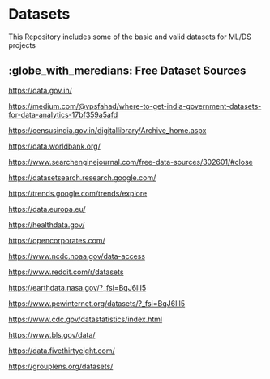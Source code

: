 # Datasets
This Repository includes some of the basic and valid datasets for ML/DS projects

## :globe_with_meredians: Free Dataset Sources

<a href="https://data.gov.in/" target="_blank">https://data.gov.in/ </a><br/>

<a href="https://medium.com/@vpsfahad/where-to-get-india-government-datasets-for-data-analytics-17bf359a5afd" target="_blank"> https://medium.com/@vpsfahad/where-to-get-india-government-datasets-for-data-analytics-17bf359a5afd</a><br/>

<a href="https://censusindia.gov.in/digitallibrary/Archive_home.aspx" target="_blank"> https://censusindia.gov.in/digitallibrary/Archive_home.aspx</a><br/>

<a href="https://data.worldbank.org/" target="_blank"> https://data.worldbank.org/</a><br/>

<a href="https://www.searchenginejournal.com/free-data-sources/302601/#close" target="_blank"> https://www.searchenginejournal.com/free-data-sources/302601/#close</a><br/>

<a href="https://datasetsearch.research.google.com/" target="_blank"> https://datasetsearch.research.google.com/</a><br/>

<a href="https://trends.google.com/trends/explore" target="_blank"> https://trends.google.com/trends/explore</a><br/>

<a href="https://data.europa.eu/" target="_blank"> https://data.europa.eu/</a><br/>

<a href="https://healthdata.gov/" target="_blank">https://healthdata.gov/ </a><br/>

<a href="https://opencorporates.com/" target="_blank">https://opencorporates.com/ </a><br/>

<a href="https://www.ncdc.noaa.gov/data-access" target="_blank"> https://www.ncdc.noaa.gov/data-access</a><br/>

<a href="https://www.reddit.com/r/datasets" target="_blank"> https://www.reddit.com/r/datasets</a><br/>

<a href="https://earthdata.nasa.gov/?_fsi=BqJ6IiI5" target="_blank"> https://earthdata.nasa.gov/?_fsi=BqJ6IiI5</a><br/>

<a href="https://www.pewinternet.org/datasets/?_fsi=BqJ6IiI5" target="_blank"> https://www.pewinternet.org/datasets/?_fsi=BqJ6IiI5</a><br/>

<a href="https://www.cdc.gov/datastatistics/index.html" target="_blank"> https://www.cdc.gov/datastatistics/index.html</a><br/>

<a href="https://www.bls.gov/data/" target="_blank"> https://www.bls.gov/data/</a><br/>

<a href="https://data.fivethirtyeight.com/" target="_blank"> https://data.fivethirtyeight.com/</a><br/>

<a href="https://grouplens.org/datasets/" target="_blank"> https://grouplens.org/datasets/</a><br/>




